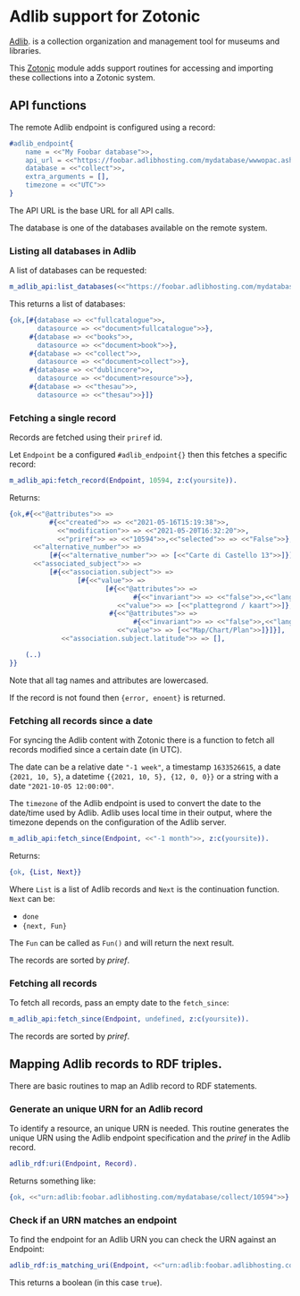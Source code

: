 Adlib support for Zotonic
=========================

[Adlib](http://www.adlibsoft.nl). is a collection organization and management tool for museums and libraries.

This [Zotonic](http://www.zotonic.com) module adds support routines for accessing and importing these collections into a Zotonic system.


## API functions

The remote Adlib endpoint is configured using a record:

```erlang
#adlib_endpoint{
    name = <<"My Foobar database">>,
    api_url = <<"https://foobar.adlibhosting.com/mydatabase/wwwopac.ashx">>,
    database = <<"collect">>,
    extra_arguments = [],
    timezone = <<"UTC">>
}

```

The API URL is the base URL for all API calls.

The database is one of the databases available on the remote system.


### Listing all databases in Adlib

A list of databases can be requested:


```erlang
m_adlib_api:list_databases(<<"https://foobar.adlibhosting.com/mydatabase/wwwopac.ashx">>, z:c(yoursite)).

```

This returns a list of databases:

```erlang
{ok,[#{database => <<"fullcatalogue">>,
       datasource => <<"document>fullcatalogue">>},
     #{database => <<"books">>,
       datasource => <<"document>book">>},
     #{database => <<"collect">>,
       datasource => <<"document>collect">>},
     #{database => <<"dublincore">>,
       datasource => <<"document>resource">>},
     #{database => <<"thesau">>,
       datasource => <<"thesau">>}]}

```


### Fetching a single record

Records are fetched using their `priref` id.

Let `Endpoint` be a configured `#adlib_endpoint{}` then this fetches a specific record:

```erlang
m_adlib_api:fetch_record(Endpoint, 10594, z:c(yoursite)).
```

Returns:

```erlang
{ok,#{<<"@attributes">> =>
          #{<<"created">> => <<"2021-05-16T15:19:38">>,
            <<"modification">> => <<"2021-05-20T16:32:20">>,
            <<"priref">> => <<"10594">>,<<"selected">> => <<"False">>},
      <<"alternative_number">> =>
          [#{<<"alternative_number">> => [<<"Carte di Castello 13">>]}],
      <<"associated_subject">> =>
          [#{<<"association.subject">> =>
                 [#{<<"value">> =>
                        [#{<<"@attributes">> =>
                               #{<<"invariant">> => <<"false">>,<<"lang">> => <<"nl-NL">>},
                           <<"value">> => [<<"plattegrond / kaart">>]},
                         #{<<"@attributes">> =>
                               #{<<"invariant">> => <<"false">>,<<"lang">> => <<"en-GB">>},
                           <<"value">> => [<<"Map/Chart/Plan">>]}]}],
             <<"association.subject.latitude">> => [],

    (..)
}}
```
Note that all tag names and attributes are lowercased.

If the record is not found then `{error, enoent}` is returned.


### Fetching all records since a date

For syncing the Adlib content with Zotonic there is a function to fetch all records
modified since a certain date (in UTC).

The date can be a relative date `"-1 week"`, a timestamp `1633526615`, a date
`{2021, 10, 5}`, a datetime `{{2021, 10, 5}, {12, 0, 0}}` or a string with a date 
`"2021-10-05 12:00:00"`.

The `timezone` of the Adlib endpoint is used to convert the date to the date/time used
by Adlib. Adlib uses local time in their output, where the timezone depends on the
configuration of the Adlib server.

```erlang
m_adlib_api:fetch_since(Endpoint, <<"-1 month">>, z:c(yoursite)).
```

Returns:

```erlang
{ok, {List, Next}}

```

Where `List` is a list of Adlib records and `Next` is the continuation function.
`Next` can be:

- `done`
- `{next, Fun}`

The `Fun` can be called as `Fun()` and will return the next result.

The records are sorted by _priref_.


### Fetching all records

To fetch all records, pass an empty date to the `fetch_since`:

```erlang
m_adlib_api:fetch_since(Endpoint, undefined, z:c(yoursite)).
```

The records are sorted by _priref_.


## Mapping Adlib records to RDF triples.

There are basic routines to map an Adlib record to RDF statements.


### Generate an unique URN for an Adlib record

To identify a resource, an unique URN is needed. This routine generates the unique URN using
the Adlib endpoint specification and the _priref_ in the Adlib record.

```erlang
adlib_rdf:uri(Endpoint, Record).
```

Returns something like:

```erlang
{ok, <<"urn:adlib:foobar.adlibhosting.com/mydatabase/collect/10594">>}

```

### Check if an URN matches an endpoint

To find the endpoint for an Adlib URN you can check the URN against an Endpoint:

```erlang
adlib_rdf:is_matching_uri(Endpoint, <<"urn:adlib:foobar.adlibhosting.com/mydatabase/collect/10594">>).
```

This returns a boolean (in this case `true`).




